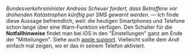 _Bundesverkehrsminister Andreas Scheuer fordert, dass Betroffene vor drohenden Katastrophen künftig per SMS gewarnt werden._ — Ich finde diese Aussage befremdlich, weil: die heutigen Smartphones und Telefone schon lange über eine Warn-Funktion verfügen. Den Schalter für die **Notfallhinweise** findet man bei iOS in den "Einstellungen" ganz am Ende der "Mitteilungen". Siehe auch [apple support](https://support.apple.com/de-de/HT202743). Vielleicht sollte dem _Andi_ einfach mal zeigen, wo er das in seinem Telefon aktiviert.